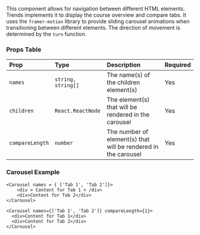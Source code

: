 This component allows for navigation between different HTML elements. Trends implements it to display the course overview and compare tabs.
It uses the `framer-motion` library to provide sliding carousel animations when transitioning between different elements. The direction of movement is determined by the `turn` function.

### Props Table

| Prop            | Type               | Description                                                    | Required |
| :-------------- | :----------------- | :------------------------------------------------------------- | -------- |
| `names`         | `string, string[]` | The name(s) of the children element(s)                         | Yes      |
| `children`      | `React.ReactNode`  | The element(s) that will be rendered in the carousel           | Yes      |
| `compareLength` | `number`           | The number of element(s) that will be rendered in the carousel | Yes      |

### Carousel Example

```tsx
<Carousel names = { ['Tab 1', 'Tab 2']}>
    <div > Content for Tab 1 < /div>
    <div>Content for Tab 2</div>
</Carousel>
```

```tsx
<Carousel names={['Tab 1', 'Tab 2']} compareLength={1}>
  <div>Content for Tab 1</div>
  <div>Content for Tab 2</div>
</Carousel>
```

